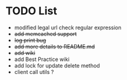 # TODO List

- modified legal url check regular expression
- ~~add memcached support~~
- ~~log print bug~~
- ~~add more details to README.md~~
- ~~add wiki~~
- add Best Practice wiki
- add lock for update delete method
- client call utils ?

